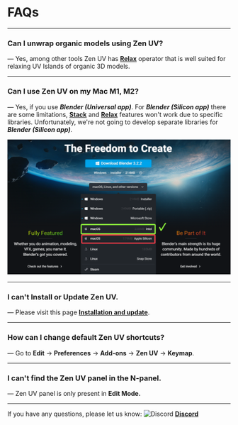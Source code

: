 # FAQs
----
### Can I unwrap organic models using Zen UV?
— Yes, among other tools Zen UV has [**Relax**](https://zen-masters.github.io/Zen-UV/transform/#relax) operator that is well suited for relaxing UV Islands of organic 3D models.

----
### Can I use Zen UV on my Mac M1, M2?
— Yes, if you use ___Blender (Universal app)___. For ___Blender (Silicon app)___ there are some limitations, [**Stack**](https://zen-masters.github.io/Zen-UV/stack/) and [**Relax**](https://zen-masters.github.io/Zen-UV/transform/#relax) features won't work due to specific libraries. Unfortunately, we're not going to develop separate libraries for ___Blender (Silicon app)___.

![](img/screen/troubleshooting/AppleSiliconIssue.png)
<!-- blank line -->
----
### I can't Install or Update Zen UV.
— Please visit this page [**Installation and update**](https://zen-masters.github.io/Zen-UV/installation/).
<!-- blank line -->
----
### How can I change default Zen UV shortcuts?
— Go to **Edit** -> **Preferences** -> **Add-ons** -> **Zen UV** -> **Keymap**.
<!-- blank line -->
----
### I can't find the Zen UV panel in the N-panel.
— Zen UV panel is only present in **Edit Mode.**
<!-- blank line -->
----
<!-- blank line -->
If you have any questions, please let us know:
![Discord](img/icons/services/discord-16.png) [**Discord**](https://discord.gg/wGpFeME)